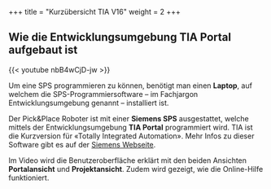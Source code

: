 +++
title = "Kurzübersicht TIA V16"
weight = 2
+++

## Wie die Entwicklungsumgebung TIA Portal aufgebaut ist

<div class="shadow">
  {{< youtube nbB4wCjD-jw >}}
</div>

Um eine SPS programmieren zu können, benötigt man einen **Laptop**, auf welchem die SPS-Programmiersoftware – im Fachjargon Entwicklungsumgebung genannt – installiert ist.

Der Pick&Place Roboter ist mit einer **Siemens SPS** ausgestattet, welche mittels der Entwicklungsumgebung **TIA Portal** programmiert wird. TIA ist die Kurzversion für «Totally Integrated Automation». Mehr Infos zu dieser Software gibt es auf der [Siemens Webseite]( https://new.siemens.com/de/de/produkte/automatisierung/industrie-software/automatisierungs-software/tia-portal.html).

Im Video wird die Benutzeroberfläche erklärt mit den beiden Ansichten **Portalansicht** und **Projektansicht**. Zudem wird gezeigt, wie die Online-Hilfe funktioniert.
